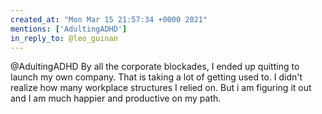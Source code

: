 ```yaml
---
created_at: "Mon Mar 15 21:57:34 +0000 2021"
mentions: ['AdultingADHD']
in_reply_to: @leo_guinan
---
```


@AdultingADHD By all the corporate blockades, I ended up quitting to launch my own company. That is taking a lot of getting used to. I didn't realize how many workplace structures I relied on. But i am figuring it out and I am much happier and productive on my path.
